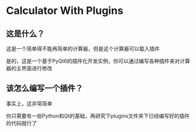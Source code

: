 # Calculator With Plugins
## 这是什么？
这是一个简单得不能再简单的计算器，但是这个计算器可以载入插件


是的，这是一个基于PyQt6的插件化开发实例，你可以通过编写各种插件来对计算器的主界面进行修改


## 该怎么编写一个插件？
事实上，这非常简单


你只需要有一些Python和Qt的基础，再研究下plugins文件夹下已经编写好的插件的代码就行了
